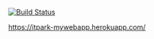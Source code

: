 [![Build Status](https://travis-ci.org/annaburnaeva/WEB-App.svg?branch=master)](https://travis-ci.org/annaburnaeva/WEB-App)

https://itpark-mywebapp.herokuapp.com/